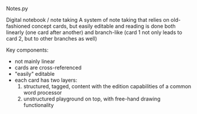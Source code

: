 Notes.py

Digital notebook / note taking
A system of note taking that relies on old-fashioned concept cards, but easily editable
and reading is done both linearly (one card after another) and branch-like (card 1 not
only leads to card 2, but to other branches as well)
  
Key components:
+ not mainly linear
+ cards are cross-referenced
+ "easily" editable
+ each card has two layers:
  1. structured, tagged, content with the edition capabilities of a common word processor
  2. unstructured playground on top, with free-hand drawing functionality
